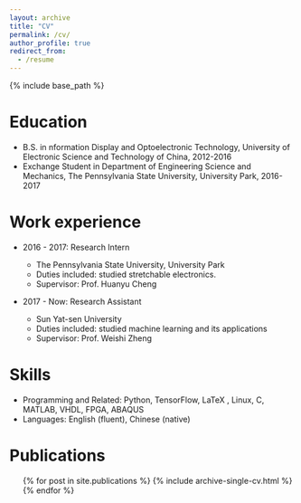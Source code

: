 ```yaml
---
layout: archive
title: "CV"
permalink: /cv/
author_profile: true
redirect_from:
  - /resume
---
```


{% include base_path %}

Education
======
* B.S. in nformation Display and Optoelectronic Technology, University of Electronic Science and Technology of China, 2012-2016
* Exchange Student in Department of Engineering Science and Mechanics, The Pennsylvania State University, University Park, 2016-2017

Work experience
======
* 2016 - 2017: Research Intern
  * The Pennsylvania State University, University Park
  * Duties included: studied stretchable electronics.
  * Supervisor: Prof. Huanyu Cheng

* 2017 - Now: Research Assistant
  * Sun Yat-sen University
  * Duties included: studied machine learning and its applications
  * Supervisor: Prof. Weishi Zheng
  
Skills
======
* Programming and Related: Python, TensorFlow, LaTeX , Linux, C, MATLAB, VHDL, FPGA, ABAQUS
* Languages: English (fluent), Chinese (native)

Publications
======
  <ul>{% for post in site.publications %}
    {% include archive-single-cv.html %}
  {% endfor %}</ul>
